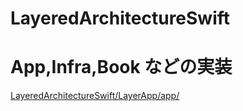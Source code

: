# LayeredArchitectureSwift

# App,Infra,Book などの実装
[LayeredArchitectureSwift/LayerApp/app/](LayeredArchitectureSwift/LayerApp/app/)
